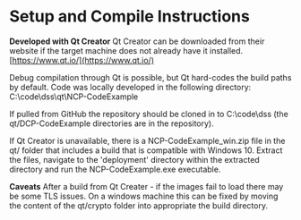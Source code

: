 # Setup and Compile Instructions
**Developed with Qt Creator**
Qt Creator can be downloaded from their website if the target machine does not already have it installed.
[https://www.qt.io/](https://www.qt.io/)

Debug compilation through Qt is possible, but Qt hard-codes the build paths by default.  Code was locally developed in the following directory:
C:\code\dss\qt\NCP-CodeExample

If pulled from GitHub the repository should be cloned in to C:\code\dss (the qt/DCP-CodeExample directories are in the repository).

If Qt Creator is unavailable, there is a NCP-CodeExample_win.zip file in the qt/ folder that includes a build that is compatible with Windows 10.  Extract the files, navigate to the 'deployment' directory within the extracted directory and run the NCP-CodeExample.exe executable.

**Caveats**
After a build from Qt Creater - if the images fail to load there may be some TLS issues.  On a windows machine this can be fixed by moving the content of the qt/crypto folder into appropriate the build directory.
